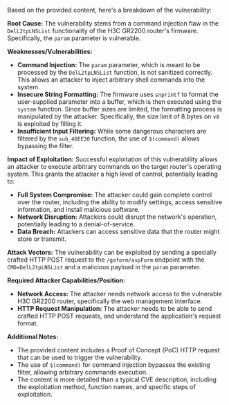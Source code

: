 Based on the provided content, here's a breakdown of the vulnerability:

**Root Cause:**
The vulnerability stems from a command injection flaw in the `DelL2tpLNSList` functionality of the H3C GR2200 router's firmware. Specifically, the `param` parameter is vulnerable.

**Weaknesses/Vulnerabilities:**
* **Command Injection:** The `param` parameter, which is meant to be processed by the `DelL2tpLNSList` function, is not sanitized correctly. This allows an attacker to inject arbitrary shell commands into the system.
* **Insecure String Formatting:** The firmware uses `snprintf` to format the user-supplied parameter into a buffer, which is then executed using the `system` function. Since buffer sizes are limited, the formatting process is manipulated by the attacker. Specifically, the size limit of 8 bytes on `v8` is exploited by filling it.
* **Insufficient Input Filtering:** While some dangerous characters are filtered by the `sub_46EE30` function, the use of `$(command)` allows bypassing the filter.

**Impact of Exploitation:**
Successful exploitation of this vulnerability allows an attacker to execute arbitrary commands on the target router's operating system. This grants the attacker a high level of control, potentially leading to:
*   **Full System Compromise:**  The attacker could gain complete control over the router, including the ability to modify settings, access sensitive information, and install malicious software.
*   **Network Disruption:** Attackers could disrupt the network's operation, potentially leading to a denial-of-service.
*   **Data Breach:** Attackers can access sensitive data that the router might store or transmit.

**Attack Vectors:**
The vulnerability can be exploited by sending a specially crafted HTTP POST request to the `/goform/aspForm` endpoint with the `CMD=DelL2tpLNSList` and a malicious payload in the `param` parameter.

**Required Attacker Capabilities/Position:**
*   **Network Access:** The attacker needs network access to the vulnerable H3C GR2200 router, specifically the web management interface.
*   **HTTP Request Manipulation:**  The attacker needs to be able to send crafted HTTP POST requests, and understand the application's request format.

**Additional Notes:**
*   The provided content includes a Proof of Concept (PoC) HTTP request that can be used to trigger the vulnerability.
*   The use of `$(command)` for command injection bypasses the existing filter, allowing arbitrary commands execution.
*   The content is more detailed than a typical CVE description, including the exploitation method, function names, and specific steps of exploitation.